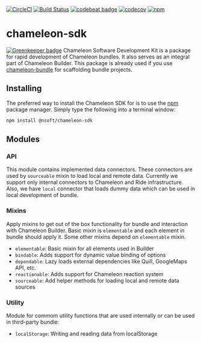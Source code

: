 [![CircleCI](https://circleci.com/gh/chmjs/chameleon-sdk/tree/master.svg?style=shield)](https://circleci.com/gh/chmjs/chameleon-sdk/tree/master)
[![Build Status](https://travis-ci.org/chmjs/chameleon-sdk.svg?branch=master)](https://travis-ci.org/chmjs/chameleon-sdk) 
[![codebeat badge](https://codebeat.co/badges/690f689b-87eb-42f4-a656-cc3400ac3c0d)](https://codebeat.co/projects/github-com-chmjs-chameleon-sdk-master)
[![codecov](https://codecov.io/gh/chmjs/chameleon-sdk/branch/master/graph/badge.svg)](https://codecov.io/gh/chmjs/chameleon-sdk)
[![npm](https://img.shields.io/npm/v/@nsoft/chameleon-sdk.svg)](https://www.npmjs.com/package/@nsoft/chameleon-sdk) 

# chameleon-sdk

[![Greenkeeper badge](https://badges.greenkeeper.io/chmjs/chameleon-sdk.svg)](https://greenkeeper.io/)
Chameleon Software Development Kit is a package for rapid development of Chameleon bundles. It also serves as an integral part of Chameleon Builder. This package is already used if you use [chameleon-bundle](https://github.com/chmjs/chameleon-bundle) for scaffolding bundle projects.

## Installing

The preferred way to install the Chameleon SDK for is to use the [npm](http://npmjs.org) package manager. Simply type the following into a terminal window:

```sh
npm install @nsoft/chameleon-sdk
```

## Modules

### API

This module contains implemented data connectors. These connectors are used by `sourceable` mixin to load local and remote data. Currently we support only internal connectors to Chameleon and Ride infrastructure. Also, we have `local` connector that loads dummy data which can be used in local development of bundle.

### Mixins

Apply mixins to get out of the box functionality for bundle and interaction with Chameleon Builder. Basic mixin is `elementable` and each element in bundle should apply it. Some other mixins depend on `elementable` mixin.

- `elementable`: Basic mixin for all elements used in Builder
- `bindable`: Adds support for dynamic value binding of options
- `dependable`: Lazy loads external dependencies like Quill, GoogleMaps API, etc.
- `reactionable`: Adds support for Chameleon reaction system
- `sourceable`: Add helper methods for loading local and remote data sources

### Utility

Module for commom utility functions that are used internally or can be used in third-party bundle:

- `localStorage`: Writing and reading data from localStorage
